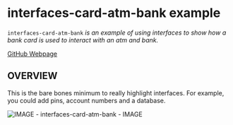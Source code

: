 # interfaces-card-atm-bank example

`interfaces-card-atm-bank` _is an example of
using interfaces to show how a bank card is
used to interact with an atm and bank._

[GitHub Webpage](https://jeffdecola.github.io/my-go-examples/)

## OVERVIEW

This is the bare bones minimum to really highlight interfaces.
For example, you could add pins, account numbers and a database.

![IMAGE - interfaces-card-atm-bank - IMAGE](../../../pics/interfaces-card-atm-bank.jpg)
